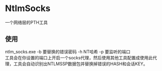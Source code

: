 # NtlmSocks
一个网络层的PTH工具
## 使用
ntlm_socks.exe -b 要替换的错误密码 -h NT哈希 -p 要监听的端口  
工具会在你设置的端口上开启一个socks代理，然后使用其他工具配置成使用此代理，工具会自动识别出NTLMSSP数据包并替换掉错误的HASH和会话KEY。
